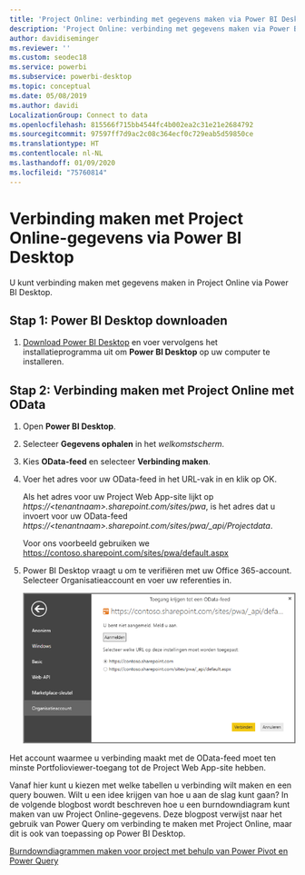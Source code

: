 ```yaml
---
title: 'Project Online: verbinding met gegevens maken via Power BI Desktop'
description: 'Project Online: verbinding met gegevens maken via Power BI Desktop'
author: davidiseminger
ms.reviewer: ''
ms.custom: seodec18
ms.service: powerbi
ms.subservice: powerbi-desktop
ms.topic: conceptual
ms.date: 05/08/2019
ms.author: davidi
LocalizationGroup: Connect to data
ms.openlocfilehash: 815566f715bb4544fc4b002ea2c31e21e2684792
ms.sourcegitcommit: 97597ff7d9ac2c08c364ecf0c729eab5d59850ce
ms.translationtype: HT
ms.contentlocale: nl-NL
ms.lasthandoff: 01/09/2020
ms.locfileid: "75760814"
---
```

# <a name="connect-to-project-online-data-through-power-bi-desktop"></a>Verbinding maken met Project Online-gegevens via Power BI Desktop
U kunt verbinding maken met gegevens maken in Project Online via Power BI Desktop.

## <a name="step-1-download-power-bi-desktop"></a>Stap 1: Power BI Desktop downloaden
1. [Download Power BI Desktop](https://go.microsoft.com/fwlink/?LinkID=521662) en voer vervolgens het installatieprogramma uit om **Power BI Desktop** op uw computer te installeren.

## <a name="step-2-connect-to-project-online-with-odata"></a>Stap 2: Verbinding maken met Project Online met OData
1. Open **Power BI Desktop**.
2. Selecteer **Gegevens ophalen** in het *welkomstscherm*.
3. Kies **OData-feed** en selecteer **Verbinding maken**.
4. Voer het adres voor uw OData-feed in het URL-vak in en klik op OK.
   
   Als het adres voor uw Project Web App-site lijkt op *https://\<tenantnaam\>.sharepoint.com/sites/pwa*, is het adres dat u invoert voor uw OData-feed *https://\<tenantnaam\>.sharepoint.com/sites/pwa/\_api/Projectdata*.
   
   Voor ons voorbeeld gebruiken we https://contoso.sharepoint.com/sites/pwa/default.aspx
5. Power BI Desktop vraagt u om te verifiëren met uw Office 365-account. Selecteer Organisatieaccount en voer uw referenties in.
   
   ![](media/desktop-project-online-connect-to-data/image.png)

Het account waarmee u verbinding maakt met de OData-feed moet ten minste Portfolioviewer-toegang tot de Project Web App-site hebben. 

Vanaf hier kunt u kiezen met welke tabellen u verbinding wilt maken en een query bouwen.  Wilt u een idee krijgen van hoe u aan de slag kunt gaan?  In de volgende blogbost wordt beschreven hoe u een burndowndiagram kunt maken van uw Project Online-gegevens.  Deze blogpost verwijst naar het gebruik van Power Query om verbinding te maken met Project Online, maar dit is ook van toepassing op Power BI Desktop.

[Burndowndiagrammen maken voor project met behulp van Power Pivot en Power Query](https://blogs.office.com/2014/03/24/creating-burndown-charts-for-project-using-power-pivot-and-power-query/)

